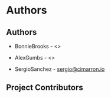 # Authors

## Authors

* BonnieBrooks - <>

* AlexGumbs - <>

* SergioSanchez - <sergio@cimarron.io>


## Project Contributors

